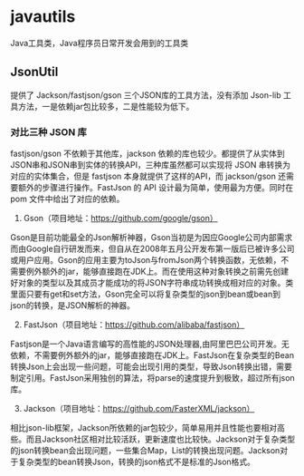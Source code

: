 # javautils
Java工具类，Java程序员日常开发会用到的工具类

## JsonUtil
提供了 Jackson/fastjson/gson 三个JSON库的工具方法，没有添加 Json-lib 工具方法，一是依赖jar包比较多，二是性能较为低下。
### 对比三种 JSON 库
fastjson/gson 不依赖于其他库，jackson 依赖的库也较少。都提供了从实体到JSON串和JSON串到实体的转换API，三种库虽然都可以实现将 JSON 串转换为对应的实体集合，但是 fastjson 本身就提供了这样的API，而 jackson/gson 还需要额外的步骤进行操作。FastJson 的 API 设计最为简单，使用最为方便。同时在 pom 文件中给出了对应的依赖。

1. Gson（项目地址：https://github.com/google/gson）

Gson是目前功能最全的Json解析神器，Gson当初是为因应Google公司内部需求而由Google自行研发而来，但自从在2008年五月公开发布第一版后已被许多公司或用户应用。Gson的应用主要为toJson与fromJson两个转换函数，无依赖，不需要例外额外的jar，能够直接跑在JDK上。而在使用这种对象转换之前需先创建好对象的类型以及其成员才能成功的将JSON字符串成功转换成相对应的对象。类里面只要有get和set方法，Gson完全可以将复杂类型的json到bean或bean到json的转换，是JSON解析的神器。

2. FastJson（项目地址：https://github.com/alibaba/fastjson）

Fastjson是一个Java语言编写的高性能的JSON处理器,由阿里巴巴公司开发。无依赖，不需要例外额外的jar，能够直接跑在JDK上。FastJson在复杂类型的Bean转换Json上会出现一些问题，可能会出现引用的类型，导致Json转换出错，需要制定引用。FastJson采用独创的算法，将parse的速度提升到极致，超过所有json库。

3. Jackson（项目地址：https://github.com/FasterXML/jackson）

相比json-lib框架，Jackson所依赖的jar包较少，简单易用并且性能也要相对高些。而且Jackson社区相对比较活跃，更新速度也比较快。Jackson对于复杂类型的json转换bean会出现问题，一些集合Map，List的转换出现问题。Jackson对于复杂类型的bean转换Json，转换的json格式不是标准的Json格式。
